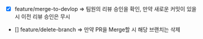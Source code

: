 - [x] feature/merge-to-devlop => 팀원의 리뷰 승인을 확인, 만약 새로운 커밋이 있을시 이전 리뷰 승인은 무시
- [] feature/delete-branch => 만약 PR을 Merge할 시 해당 브랜치는 삭제
